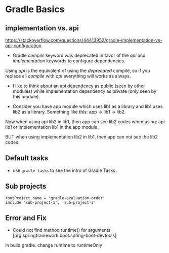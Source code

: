 
# Gradle Basics

## implementation vs. api

https://stackoverflow.com/questions/44413952/gradle-implementation-vs-api-configuration


- Gradle *compile* keyword was deprecated in favor of the *api* and *implementation* keywords to configure dependencies.

Using *api* is the equivalent of using the *deprecated* compile, so if you replace all *compile* with *api* everything will works as always.

- I like to think about an api dependency as public (seen by other modules) while implementation dependency as private (only seen by this module).

- Consider you have app module which uses lib1 as a library and lib1 uses lib2 as a library. Something like this: app -> lib1 -> lib2.

Now when using api lib2 in lib1, then app can see lib2 codes when using: api lib1 or implementation lib1 in the app module.

BUT when using implementation lib2 in lib1, then app can not see the lib2 codes.

## Default tasks

- use `gradle tasks` to see the intro of Gradle Tasks.

## Sub projects

```
rootProject.name = 'gradle-evaluation-order'
include 'sub-project-1', 'sub-project-2'
```


## Error and Fix

- Could not find method runtime() for arguments [org.springframework.boot:spring-boot-devtools]

in build.gradle. change runtime to runtimeOnly




